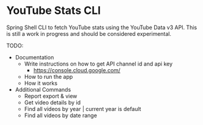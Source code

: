 # YouTube Stats CLI

Spring Shell CLI to fetch YouTube stats using the YouTube Data v3 API. This is still a work in progress and should be considered experimental.

TODO: 

- Documentation
  - Write instructions on how to get API channel id and api key
    - https://console.cloud.google.com/
  - How to run the app
  - How it works
- Additional Commands
  - Report export & view
  - Get video details by id
  - Find all videos by year | current year is default
  - Find all videos by date range